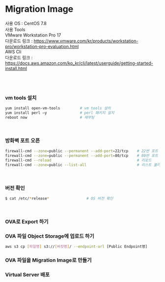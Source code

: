 <h1>Migration Image</h1> 

사용 OS : CentOS 7.8</br>
사용 Tools</br>
VMware Workstation Pro 17</br>
다운로드 링크 : https://www.vmware.com/kr/products/workstation-pro/workstation-pro-evaluation.html</br>
AWS Cli</br>
다운로드 링크 : https://docs.aws.amazon.com/ko_kr/cli/latest/userguide/getting-started-install.html</br>
</br>
</br>
</br>

<h3>vm tools 설치</h3>

```bash
yum install open-vm-tools         # vm tools 설치
yum install perl –y               # perl 패키지 설치
reboot now                        # 재부팅
```
</br>

<h3>방화벽 포트 오픈</h3>

```bash
firewall-cmd --zone=public --permanent --add-port=22/tcp    # 22번 포트 오픈
firewall-cmd --zone=public --permanent --add-port=80/tcp    # 80번 포트 오픈
firewall-cmd --reload                                       # 리로드
firewall-cmd --zone=public --list-all                       # 리스트 불러오기
```
</br>


<h3>버전 확인</h3>

```bash
$ cat /etc/*release*                 # OS 버전 확인
```
</br>

<h3>OVA로 Export 하기</h3>

<h3>OVA 파일 Object Storage에 업로드 하기</h3>

```bash
aws s3 cp [파일명] s3://[버킷명]/ --endpoint-url [Public Endpoint명]
```

<h3>OVA 파일을 Migration Image로 만들기</h3>

<h3>Virtual Server 배포</h3>
